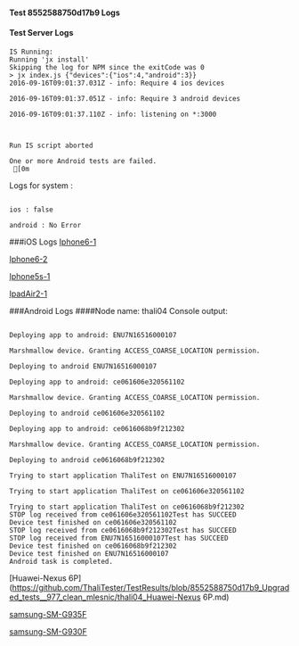 #### Test 8552588750d17b9 Logs

#### Test Server Logs
```
IS Running:
Running 'jx install'
Skipping the log for NPM since the exitCode was 0
> jx index.js {"devices":{"ios":4,"android":3}}
2016-09-16T09:01:37.031Z - info: Require 4 ios devices

2016-09-16T09:01:37.051Z - info: Require 3 android devices

2016-09-16T09:01:37.110Z - info: listening on *:3000


 
Run IS script aborted
 
One or more Android tests are failed.
 [0m

```


Logs for system : 
```

ios : false

android : No Error
```


###iOS Logs
[Iphone6-1](https://github.com/ThaliTester/TestResults/blob/8552588750d17b9_Upgraded_tests__977_clean_mlesnic/iOS_Iphone6-1.md)

[Iphone6-2](https://github.com/ThaliTester/TestResults/blob/8552588750d17b9_Upgraded_tests__977_clean_mlesnic/iOS_Iphone6-2.md)

[Iphone5s-1](https://github.com/ThaliTester/TestResults/blob/8552588750d17b9_Upgraded_tests__977_clean_mlesnic/iOS_Iphone5s-1.md)

[IpadAir2-1](https://github.com/ThaliTester/TestResults/blob/8552588750d17b9_Upgraded_tests__977_clean_mlesnic/iOS_IpadAir2-1.md)


###Android Logs
####Node name: thali04
Console output:
```

Deploying app to android: ENU7N16516000107

Marshmallow device. Granting ACCESS_COARSE_LOCATION permission.

Deploying to android ENU7N16516000107

Deploying app to android: ce061606e320561102

Marshmallow device. Granting ACCESS_COARSE_LOCATION permission.

Deploying to android ce061606e320561102

Deploying app to android: ce0616068b9f212302

Marshmallow device. Granting ACCESS_COARSE_LOCATION permission.

Deploying to android ce0616068b9f212302

Trying to start application ThaliTest on ENU7N16516000107

Trying to start application ThaliTest on ce061606e320561102

Trying to start application ThaliTest on ce0616068b9f212302
STOP log received from ce061606e320561102Test has SUCCEED
Device test finished on ce061606e320561102 
STOP log received from ce0616068b9f212302Test has SUCCEED
STOP log received from ENU7N16516000107Test has SUCCEED
Device test finished on ce0616068b9f212302 
Device test finished on ENU7N16516000107 
Android task is completed.
```
[Huawei-Nexus 6P](https://github.com/ThaliTester/TestResults/blob/8552588750d17b9_Upgraded_tests__977_clean_mlesnic/thali04_Huawei-Nexus 6P.md)

[samsung-SM-G935F](https://github.com/ThaliTester/TestResults/blob/8552588750d17b9_Upgraded_tests__977_clean_mlesnic/thali04_samsung-SM-G935F.md)

[samsung-SM-G930F](https://github.com/ThaliTester/TestResults/blob/8552588750d17b9_Upgraded_tests__977_clean_mlesnic/thali04_samsung-SM-G930F.md)


